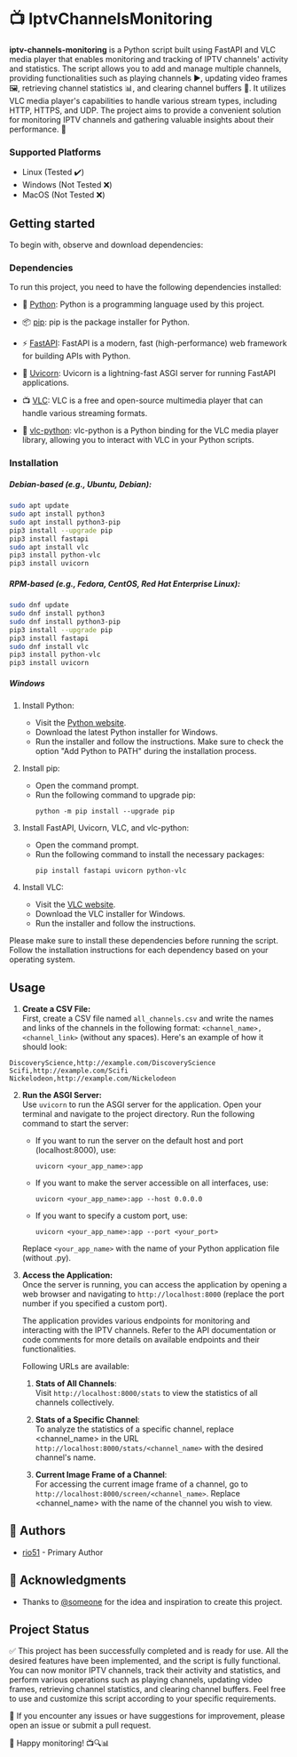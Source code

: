 # 📺 IptvChannelsMonitoring



**iptv-channels-monitoring** is a Python script built using FastAPI and VLC media player that enables monitoring and tracking of IPTV channels' activity and statistics. The script allows you to add and manage multiple channels, providing functionalities such as playing channels ▶️, updating video frames 🖼️, retrieving channel statistics 📊, and clearing channel buffers 🧹. It utilizes VLC media player's capabilities to handle various stream types, including HTTP, HTTPS, and UDP. The project aims to provide a convenient solution for monitoring IPTV channels and gathering valuable insights about their performance. 🚀


### Supported Platforms
   - Linux (Tested ✔️)
   - Windows (Not Tested ❌)
   - MacOS (Not Tested ❌)

## Getting started
To begin with, observe and download dependencies:

### Dependencies

To run this project, you need to have the following dependencies installed:

- 🐍 [Python](https://www.python.org/downloads/): Python is a programming language used by this project.

- 📦 [pip](https://pip.pypa.io/en/stable/): pip is the package installer for Python.

- ⚡️ [FastAPI](https://fastapi.tiangolo.com/): FastAPI is a modern, fast (high-performance) web framework for building APIs with Python.

- 🦄 [Uvicorn](https://www.uvicorn.org/): Uvicorn is a lightning-fast ASGI server for running FastAPI applications.

- 📺 [VLC](https://www.videolan.org/vlc/index.html): VLC is a free and open-source multimedia player that can handle various streaming formats.

- 🐍 [vlc-python](https://pypi.org/project/python-vlc/): vlc-python is a Python binding for the VLC media player library, allowing you to interact with VLC in your Python scripts.


### Installation

##### Debian-based (e.g., Ubuntu, Debian):
```bash
sudo apt update
sudo apt install python3
sudo apt install python3-pip
pip3 install --upgrade pip
pip3 install fastapi
sudo apt install vlc
pip3 install python-vlc
pip3 install uvicorn
```
 
##### RPM-based (e.g., Fedora, CentOS, Red Hat Enterprise Linux):
```bash
sudo dnf update
sudo dnf install python3
sudo dnf install python3-pip
pip3 install --upgrade pip
pip3 install fastapi
sudo dnf install vlc
pip3 install python-vlc
pip3 install uvicorn
```

##### Windows
1. Install Python:
   - Visit the [Python website](https://www.python.org/downloads/).
   - Download the latest Python installer for Windows.
   - Run the installer and follow the instructions. Make sure to check the option "Add Python to PATH" during the installation process.

2. Install pip:
   - Open the command prompt.
   - Run the following command to upgrade pip:
     ```
     python -m pip install --upgrade pip
     ```

3. Install FastAPI, Uvicorn, VLC, and vlc-python:
   - Open the command prompt.
   - Run the following command to install the necessary packages:
     ```
     pip install fastapi uvicorn python-vlc
     ```

4. Install VLC:
   - Visit the [VLC website](https://www.videolan.org/vlc/index.html).
   - Download the VLC installer for Windows.
   - Run the installer and follow the instructions.


Please make sure to install these dependencies before running the script. Follow the installation instructions for each dependency based on your operating system.





## Usage

1. **Create a CSV File:**  
   First, create a CSV file named `all_channels.csv` and write the names and links of the channels in the following format: `<channel_name>,<channel_link>` (without any spaces). Here's an example of how it should look:
```csv
DiscoveryScience,http://example.com/DiscoveryScience
Scifi,http://example.com/Scifi
Nickelodeon,http://example.com/Nickelodeon
```


2. **Run the ASGI Server:**  
   Use `uvicorn` to run the ASGI server for the application. Open your terminal and navigate to the project directory. 
    Run the following command to start the server:
   - If you want to run the server on the default host and port (localhost:8000), use:
     ```
     uvicorn <your_app_name>:app
     ```

   - If you want to make the server accessible on all interfaces, use:
     ```
     uvicorn <your_app_name>:app --host 0.0.0.0
     ```
   
   - If you want to specify a custom port, use:
     ```
     uvicorn <your_app_name>:app --port <your_port>
     ```

   Replace `<your_app_name>` with the name of your Python application file (without .py).

3. **Access the Application:**  
   Once the server is running, you can access the application by opening a web browser and navigating to `http://localhost:8000`   (replace the port number if you specified a custom port).

   The application provides various endpoints for monitoring and interacting with the IPTV channels. Refer to the API documentation or code comments for more details on available endpoints and their functionalities.

   Following URLs are available:  

   1. **Stats of All Channels**:  
   Visit `http://localhost:8000/stats` to view the statistics of all channels collectively.

   2. **Stats of a Specific Channel**:  
   To analyze the statistics of a specific channel, replace <channel_name> in the URL `http://localhost:8000/stats/<channel_name>` with the desired channel's name.

   3. **Current Image Frame of a Channel**:  
   For accessing the current image frame of a channel, go to `http://localhost:8000/screen/<channel_name>`. Replace <channel_name> with the name of the channel you wish to view.







## 👥 Authors

- [rio51](https://github.com/rio51) - Primary Author

## 🙏 Acknowledgments

- Thanks to [@someone](https://github.com/someone) for the idea and inspiration to create this project.


## Project Status

✅ This project has been successfully completed and is ready for use. All the desired features have been implemented, and the script is fully functional. You can now monitor IPTV channels, track their activity and statistics, and perform various operations such as playing channels, updating video frames, retrieving channel statistics, and clearing channel buffers. Feel free to use and customize this script according to your specific requirements.

🐛 If you encounter any issues or have suggestions for improvement, please open an issue or submit a pull request.

🎉 Happy monitoring! 📺🔍📊

